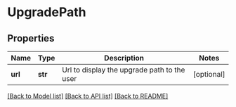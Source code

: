 # UpgradePath

## Properties
Name | Type | Description | Notes
------------ | ------------- | ------------- | -------------
**url** | **str** | Url to display the upgrade path to the user | [optional] 

[[Back to Model list]](../README.md#documentation-for-models) [[Back to API list]](../README.md#documentation-for-api-endpoints) [[Back to README]](../README.md)


